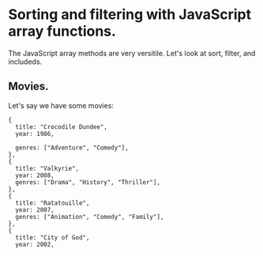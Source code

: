 # Sorting and filtering with JavaScript array functions.

The JavaScript array methods are very versitile. Let's look at sort, filter, and includeds.

## Movies.

Let's say we have some movies:


    {
      title: "Crocodile Dundee",
      year: 1986,
  
      genres: ["Adventure", "Comedy"],
    },
    {
      title: "Valkyrie",
      year: 2008,
      genres: ["Drama", "History", "Thriller"],
    },
    {
      title: "Ratatouille",
      year: 2007,
      genres: ["Animation", "Comedy", "Family"],
    },
    {
      title: "City of God",
      year: 2002,


